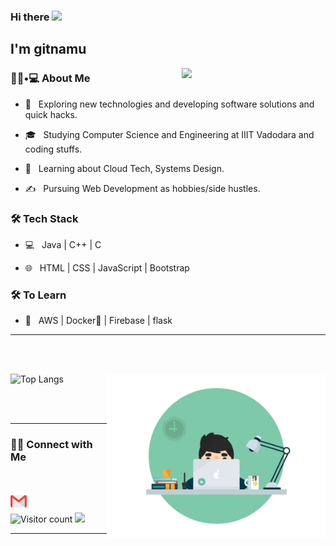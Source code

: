 ### Hi there  <img src="https://github.com/souvikguria98/souvikguria98/blob/master/Hi.gif" width="25"><h2> I'm gitnamu</h2>

<img align='right' src="https://media.giphy.com/media/M9gbBd9nbDrOTu1Mqx/giphy.gif" width="230">

<h3> 👨🏻•💻 About Me </h3>



- 🤔 &nbsp; Exploring new technologies and developing software solutions and quick hacks.

- 🎓 &nbsp; Studying Computer Science and Engineering at IIIT Vadodara and coding stuffs.

- 🌱 &nbsp; Learning about Cloud Tech, Systems Design.

- ✍️ &nbsp; Pursuing Web Development as hobbies/side hustles.



<h3>🛠 Tech Stack</h3>



- 💻 &nbsp; Java | C++ | C

- 🌐 &nbsp; HTML | CSS | JavaScript | Bootstrap

<!--

- 🛢 &nbsp; MySQL | MongoDB

- 🔧 &nbsp; Git | Markdown

- 🖥 &nbsp; Illustrator| Photoshop | InDesign

-->



<h3>🛠 To Learn</h3>

- 🔧 &nbsp; AWS | Docker🐳 | Firebase | flask

<hr>



<br/><br/>

<img src="https://github.com/nirala69/nirala69/blob/master/70804f7e25b11f29db904f2fa7b4cd9d.gif" width="350" align='right'>

![Top Langs](https://github-readme-stats.vercel.app/api/top-langs/?username=gitnamu&show_icons=true)

<br><br>



<hr>



<h3> 🤝🏻 Connect with Me </h3>

<br>



<p align="center">

 <a href="mailto:skagh1750@gmail.com">
    <img align="left" alt=" gitnamu | Gmail" width="26px" src="https://github.com/SatYu26/SatYu26/blob/master/Assets/Gmail.svg" />
  </a>


</p>
<br>




![Visitor count](https://visitor-badge.laobi.icu/badge?page_id=gitnamu.gitnamu)   <img src="https://media.giphy.com/media/dxn6fRlTIShoeBr69N/giphy.gif" width="30">





<hr>


